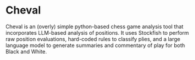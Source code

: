 # Cheval

Cheval is an (overly) simple python-based chess game analysis tool that incorporates LLM-based analysis of positions. It uses Stockfish to perform raw position evaluations, hard-coded rules to classify plies, and a large language model to generate summaries and commentary of play for both Black and White.
